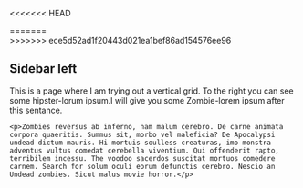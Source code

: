 <<<<<<< HEAD
<div class="grid-sidebar-left">
=======
<div class="sidebar-left">
>>>>>>> ece5d52ad1f20443d021ea1bef86ad154576ee96
    <h2>Sidebar left</h2>
    <p>This is a page where I am trying out a vertical grid. To the right you can see some hipster-lorum ipsum.I will give you some Zombie-lorem ipsum after this sentance.</p>

    <p>Zombies reversus ab inferno, nam malum cerebro. De carne animata corpora quaeritis. Summus sit​​, morbo vel maleficia? De Apocalypsi undead dictum mauris. Hi mortuis soulless creaturas, imo monstra adventus vultus comedat cerebella viventium. Qui offenderit rapto, terribilem incessu. The voodoo sacerdos suscitat mortuos comedere carnem. Search for solum oculi eorum defunctis cerebro. Nescio an Undead zombies. Sicut malus movie horror.</p>
</div>
